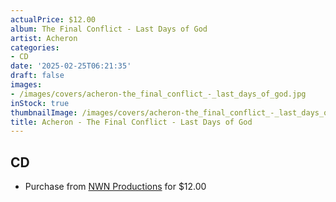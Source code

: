 ```yaml
---
actualPrice: $12.00
album: The Final Conflict - Last Days of God
artist: Acheron
categories:
- CD
date: '2025-02-25T06:21:35'
draft: false
images:
- /images/covers/acheron-the_final_conflict_-_last_days_of_god.jpg
inStock: true
thumbnailImage: /images/covers/acheron-the_final_conflict_-_last_days_of_god-thumb.jpg
title: Acheron - The Final Conflict - Last Days of God
---
```


## CD
* Purchase from [NWN Productions](http://shop.nwnprod.com/index.php?route=product/product&path=93&product_id=23249&sort=pd.name&order=ASC) for $12.00
